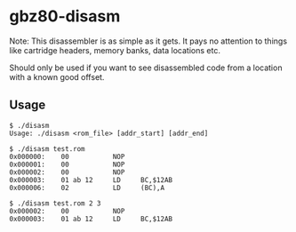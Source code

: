 # gbz80-disasm
Note: This disassembler is as simple as it gets. It pays no attention to things like cartridge headers, memory banks, data locations etc.

Should only be used if you want to see disassembled code from a location with a known good offset.

## Usage

```
$ ./disasm              
Usage: ./disasm <rom_file> [addr_start] [addr_end]

$ ./disasm test.rom     
0x000000:    00           NOP                     
0x000001:    00           NOP                     
0x000002:    00           NOP                     
0x000003:    01 ab 12     LD     BC,$12AB         
0x000006:    02           LD     (BC),A           

$ ./disasm test.rom 2 3 
0x000002:    00           NOP                     
0x000003:    01 ab 12     LD     BC,$12AB         
```
